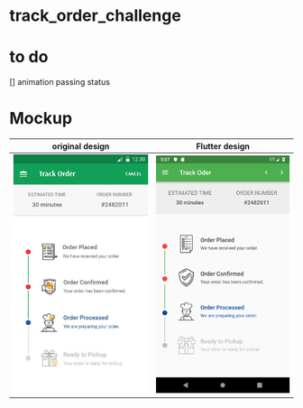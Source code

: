 # track_order_challenge

# to do
[] animation passing status

# Mockup

original design        |  Flutter design
:-------------------------:|:-------------------------:
![original-design](./mockup/template.jpg)  |   ![](./mockup/track_order_challenge.png)

